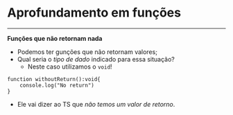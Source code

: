 # Aprofundamento em funções
***

**Funções que não retornam nada**

* Podemos ter gunções que não retornam valores;
* Qual seria o *tipo de dado* indicado para essa situação?
    * Neste caso utilizamos o `void`!
```
function withoutReturn():void{
    console.log("No return")
}
```
* Ele vai dizer ao TS que *não temos um valor de retorno*.

